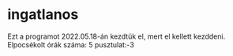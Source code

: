 # ingatlanos
Ezt a programot 2022.05.18-án kezdtük el, mert el kellett kezddeni.
Elpocsékolt órák száma: 5
pusztulat:-3

